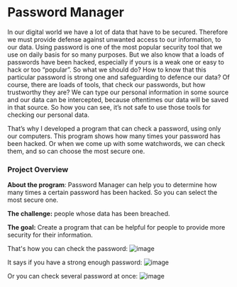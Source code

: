 # Password Manager





In our digital world we have a lot of data that have to be secured. Therefore we must provide defense against unwanted access to our information, to our data. Using password is one of the most popular security tool that we use on daily basis for so many purposes. But we also know that a loads of passwords have been hacked, especially if yours is a weak one or easy to hack or too “popular”. So what we should do? How to know that this particular password is strong one and safeguarding to defence our data? Of course, there are loads of tools, that check our passwords, but how trustworthy they are? We can type our personal information in some source and our data can be intercepted, because oftentimes our data will be saved in that source. So how you can see, it’s not safe to use those tools for checking our personal data. 

That’s why I developed a program that can check a password, using only our computers. This program shows how many times your password has been hacked. Or when we come up with some watchwords, we can check them, and so can choose the most secure one.

<h3>Project Overview</h3>

**About the program**: Password Manager can help you to determine how many times a certain password has been hacked. So you can select the most secure one.

**The challenge:** people whose data has been breached.

**The goal:** Create a program that can be helpful for people to provide more security for their information.


That's how you can check the password:
![image](https://user-images.githubusercontent.com/102950421/192416319-91e43fe2-ac83-40dc-84ad-58fe80c8e81a.png)



It says if you have a strong enough password:
![image](https://user-images.githubusercontent.com/102950421/192416519-9ca7b206-4c97-43e9-9fb5-74bf3341ac82.png)



Or you can check several password at once:
![image](https://user-images.githubusercontent.com/102950421/192416618-eece081b-1498-44e6-9972-35c1908a0ad7.png)




